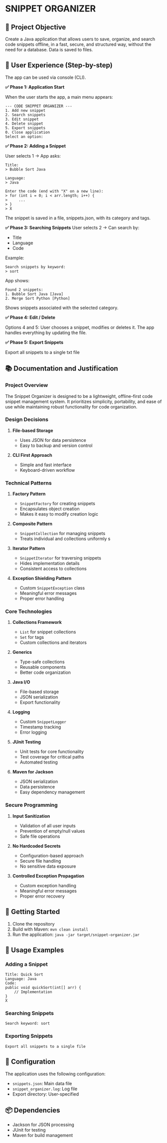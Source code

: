 # SNIPPET ORGANIZER 

## 🧠 Project Objective

Create a Java application that allows users to save, organize, and search code snippets offline, in a fast, secure, and structured way, without the need for a database. Data is saved to files.

## 👤 User Experience (Step-by-step)

The app can be used via console (CLI).

**✅ Phase 1: Application Start**
 
When the user starts the app, a main menu appears:

```shell
--- CODE SNIPPET ORGANIZER ---
1. Add new snippet
2. Search snippets
3. Edit snippet
4. Delete snippet
5. Export snippets
0. Close application
Select an option:
```

**✅ Phase 2: Adding a Snippet**

User selects 1 → App asks:

```shell
Title:
> Bubble Sort Java

Language:
> Java

Enter the code (end with "X" on a new line):
> for (int i = 0; i < arr.length; i++) {
>     ...
> }
> X
```

The snippet is saved in a file, snippets.json, with its category and tags.

**✅ Phase 3: Searching Snippets**
User selects 2 → Can search by:

- Title
- Language
- Code

Example:

```shell
Search snippets by keyword:
> sort
```

App shows:

```shell
Found 2 snippets:
1. Bubble Sort Java [Java] 
2. Merge Sort Python [Python]
```

Shows snippets associated with the selected category.

**✅ Phase 4: Edit / Delete**

Options 4 and 5: User chooses a snippet, modifies or deletes it. The app handles everything by updating the file.

**✅ Phase 5: Export Snippets**

Export all snippets to a single txt file

## 📚 Documentation and Justification

### Project Overview
The Snippet Organizer is designed to be a lightweight, offline-first code snippet management system. It prioritizes simplicity, portability, and ease of use while maintaining robust functionality for code organization.

### Design Decisions

1. **File-based Storage**
   - Uses JSON for data persistence
   - Easy to backup and version control

2. **CLI First Approach**
   - Simple and fast interface
   - Keyboard-driven workflow

### Technical Patterns

1. **Factory Pattern**
   - `SnippetFactory` for creating snippets
   - Encapsulates object creation
   - Makes it easy to modify creation logic

2. **Composite Pattern**
   - `SnippetCollection` for managing snippets
   - Treats individual and collections uniformly
s
3. **Iterator Pattern**
   - `SnippetIterator` for traversing snippets
   - Hides implementation details
   - Consistent access to collections

4. **Exception Shielding Pattern**
   - Custom `SnippetException` class
   - Meaningful error messages
   - Proper error handling

### Core Technologies

1. **Collections Framework**
   - `List` for snippet collections
   - `Set` for tags
   - Custom collections and iterators

2. **Generics**
   - Type-safe collections
   - Reusable components
   - Better code organization

3. **Java I/O**
   - File-based storage
   - JSON serialization
   - Export functionality

4. **Logging**
   - Custom `SnippetLogger`
   - Timestamp tracking
   - Error logging

5. **JUnit Testing**
   - Unit tests for core functionality
   - Test coverage for critical paths
   - Automated testing

6. **Maven for Jackson**
   - JSON serialization
   - Data persistence
   - Easy dependency management

### Secure Programming

1. **Input Sanitization**
   - Validation of all user inputs
   - Prevention of empty/null values
   - Safe file operations

2. **No Hardcoded Secrets**
   - Configuration-based approach
   - Secure file handling
   - No sensitive data exposure

3. **Controlled Exception Propagation**
   - Custom exception handling
   - Meaningful error messages
   - Proper error recovery

## 🚀 Getting Started

1. Clone the repository
2. Build with Maven: `mvn clean install`
3. Run the application: `java -jar target/snippet-organizer.jar`

## 📝 Usage Examples

### Adding a Snippet
```shell
Title: Quick Sort
Language: Java
Code:
public void quickSort(int[] arr) {
    // Implementation
}
X
```

### Searching Snippets
```shell
Search keyword: sort
```

### Exporting Snippets
```shell
Export all snippets to a single file
```

## 🔧 Configuration

The application uses the following configuration:
- `snippets.json`: Main data file
- `snippet_organizer.log`: Log file
- Export directory: User-specified

## 📦 Dependencies

- Jackson for JSON processing
- JUnit for testing
- Maven for build management

<!--
Problem when i try to start the program and the 2 files alrady exists
During the search, it gives me a problem with %s
For the edit, how can the user know the snipped id?
for the export, it shouldent ask my to choise, the file is always txt and also problem with %s
-->